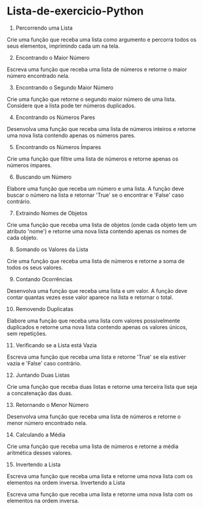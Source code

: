 # Lista-de-exercicio-Python

1. Percorrendo uma Lista

Crie uma função que receba uma lista como argumento e percorra todos os seus elementos, imprimindo cada um na tela.

2. Encontrando o Maior Número

Escreva uma função que receba uma lista de números e retorne o maior número encontrado nela.

3. Encontrando o Segundo Maior Número

Crie uma função que retorne o segundo maior número de uma lista. Considere que a lista pode ter números duplicados.

4. Encontrando os Números Pares

Desenvolva uma função que receba uma lista de números inteiros e retorne uma nova lista contendo apenas os números pares.

5. Encontrando os Números Ímpares

Crie uma função que filtre uma lista de números e retorne apenas os números ímpares.

6. Buscando um Número

Elabore uma função que receba um número e uma lista. A função deve buscar o número na lista e retornar 'True' se o encontrar e 'False' caso contrário.

7. Extraindo Nomes de Objetos

Crie uma função que receba uma lista de objetos (onde cada objeto tem um atributo 'nome') e retorne uma nova lista contendo apenas os nomes de cada objeto.

8. Somando os Valores da Lista

Crie uma função que receba uma lista de números e retorne a soma de todos os seus valores.

9. Contando Ocorrências

Desenvolva uma função que receba uma lista e um valor. A função deve contar quantas vezes esse valor aparece na lista e retornar o total.

10. Removendo Duplicatas

Elabore uma função que receba uma lista com valores possivelmente duplicados e retorne uma nova lista contendo apenas os valores únicos, sem repetições.

11. Verificando se a Lista está Vazia

Escreva uma função que receba uma lista e retorne 'True' se ela estiver vazia e 'False' caso contrário.

12. Juntando Duas Listas

Crie uma função que receba duas listas e retorne uma terceira lista que seja a concatenação das duas.

13. Retornando o Menor Número

Desenvolva uma função que receba uma lista de números e retorne o menor número encontrado nela.

14. Calculando a Média

Crie uma função que receba uma lista de números e retorne a média aritmética desses valores.

15. Invertendo a Lista
    
Escreva uma função que receba uma lista e retorne uma nova lista com os elementos na ordem inversa.
Invertendo a Lista

Escreva uma função que receba uma lista e retorne uma nova lista com os elementos na ordem inversa.
